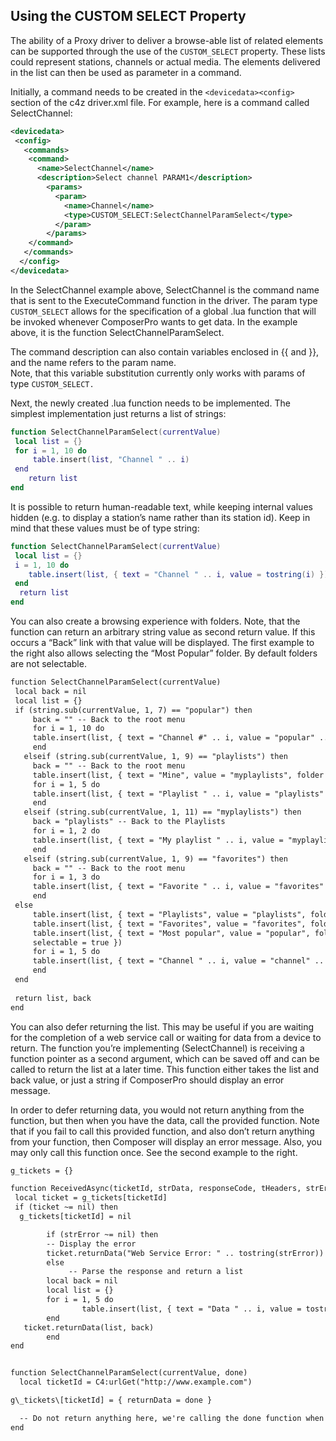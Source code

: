 ## Using the CUSTOM SELECT Property

The ability of a Proxy driver to deliver a browse-able list of related elements can be supported through the use of the `CUSTOM_SELECT` property. These lists could represent stations, channels or actual media. The elements delivered in the list can then be used as parameter in a command. 

Initially, a command needs to be created in the `<devicedata><config>` section of the c4z driver.xml file. For example, here is a command called SelectChannel: 

```xml
<devicedata>
 <config>
   <commands>
    <command>
      <name>SelectChannel</name>
      <description>Select channel PARAM1</description> 
        <params> 
          <param>
            <name>Channel</name> 
            <type>CUSTOM_SELECT:SelectChannelParamSelect</type> 
          </param>
        </params>
    </command>
   </commands>
  </config>
</devicedata>
```

In the SelectChannel example above, SelectChannel is the command name that is sent to the ExecuteCommand function in the driver. The param type `CUSTOM_SELECT` allows for the specification of a global .lua function that will be invoked whenever ComposerPro wants to get data. In the example above, it is the function SelectChannelParamSelect. 

The command description can also contain variables enclosed in {{ and }}, and the name refers to the param name.  
Note, that this variable substitution currently only works with params of type `CUSTOM_SELECT.`

Next, the newly created .lua function needs to be implemented. The simplest implementation just returns a list of strings: 

```lua
function SelectChannelParamSelect(currentValue) 
 local list = {} 
 for i = 1, 10 do
     table.insert(list, "Channel " .. i)
 end 
    return list
end
```

It is possible to return human-readable text, while keeping internal values hidden (e.g. to display a station’s name rather than its station id). Keep in mind that these values must be of type string: 

```lua
function SelectChannelParamSelect(currentValue) 
 local list = {}
 i = 1, 10 do
 	table.insert(list, { text = "Channel " .. i, value = tostring(i) })
 end
  return list
end
```

You can also create a browsing experience with folders. Note, that the function can return an arbitrary string value as second return value. If this occurs a “Back” link with that value will be displayed. The first example to the right also allows selecting the “Most Popular” folder. By default folders are not selectable.

```xml
function SelectChannelParamSelect(currentValue) 
 local back = nil
 local list = {}
 if (string.sub(currentValue, 1, 7) == "popular") then
     back = "" -- Back to the root menu
     for i = 1, 10 do
     table.insert(list, { text = "Channel #" .. i, value = "popular" .. i })
     end
   elseif (string.sub(currentValue, 1, 9) == "playlists") then
     back = "" -- Back to the root menu
     table.insert(list, { text = "Mine", value = "myplaylists", folder = true }) 
     for i = 1, 5 do
     table.insert(list, { text = "Playlist " .. i, value = "playlists" .. i })
     end
   elseif (string.sub(currentValue, 1, 11) == "myplaylists") then
     back = "playlists" -- Back to the Playlists
     for i = 1, 2 do
     table.insert(list, { text = "My playlist " .. i, value = "myplaylists" .. i })
     end
   elseif (string.sub(currentValue, 1, 9) == "favorites") then
     back = "" -- Back to the root menu
     for i = 1, 3 do
     table.insert(list, { text = "Favorite " .. i, value = "favorites" .. i })
     end
 else
     table.insert(list, { text = "Playlists", value = "playlists", folder = true })
     table.insert(list, { text = "Favorites", value = "favorites", folder = true })
     table.insert(list, { text = "Most popular", value = "popular", folder = true,
     selectable = true })
     for i = 1, 5 do
     table.insert(list, { text = "Channel " .. i, value = "channel" .. i })
     end
 end
       
 return list, back
end
```

You can also defer returning the list. This may be useful if you are waiting for the completion of a web service call or waiting for data from a device to return. The function you’re implementing (SelectChannel) is receiving a function pointer as a second argument, which can be saved off and can be called to return the list at a later time. This function either takes the list and back value, or just a string if ComposerPro should display an error message. 

In order to defer returning data, you would not return anything from the function, but then when you have the data, call the provided function. Note that if you fail to call this provided function, and also don’t return anything from your function, then Composer will display an error message. Also, you may only call this function once. See the second example to the right.


```xml
g_tickets = {}

function ReceivedAsync(ticketId, strData, responseCode, tHeaders, strError) 
 local ticket = g_tickets[ticketId]
 if (ticket ~= nil) then
  g_tickets[ticketId] = nil

  		if (strError ~= nil) then
   		-- Display the error
   		ticket.returnData("Web Service Error: " .. tostring(strError)) 
 		else
  			 -- Parse the response and return a list
   		local back = nil
   		local list = {}
   		for i = 1, 5 do
    			table.insert(list, { text = "Data " .. i, value = tostring(i) }) 
   		end
   ticket.returnData(list, back) 
 		end
end


function SelectChannelParamSelect(currentValue, done)
  local ticketId = C4:urlGet("http://www.example.com")

g\_tickets\[ticketId] = { returnData = done }

  -- Do not return anything here, we're calling the done function when we have data
end
```

